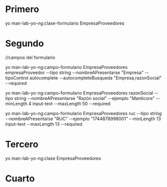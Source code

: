 # Primero
yo man-lab-yo-ng:clase-formulario EmpresaProveedores
# Segundo
//campos del formulario

yo man-lab-yo-ng:campo-formulario EmpresaProveedores empresaProveedor --tipo string --nombreAPresentarse "Empresa" --tipoControl autocomplete --autocompleteBusqueda "Empresa,razonSocial" --required

yo man-lab-yo-ng:campo-formulario EmpresaProveedores razonSocial --tipo string --nombreAPresentarse "Razón social" --ejemplo "Manticore" --minLength 4  input-text --maxLength 50   --required

yo man-lab-yo-ng:campo-formulario EmpresaProveedores ruc --tipo string --nombreAPresentarse "RUC" --ejemplo "1744878998001" --minLength 13  input-text --maxLength 13   --required

# Tercero

yo man-lab-yo-ng:clase EmpresaProveedores

# Cuarto 


